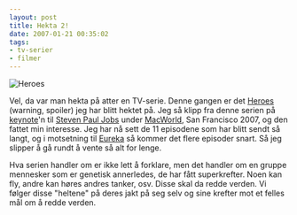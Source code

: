 ```yaml
---
layout: post
title: Hekta 2!
date: 2007-01-21 00:35:02
tags: 
- tv-serier
- filmer
---
```

<img src="http://pjatt.net/images/2007/01/250px-heroes_title_card.png" alt="Heroes" /> 

Vel, da var man hekta på atter en TV-serie. Denne gangen er det <a href="http://en.wikipedia.org/wiki/Heroes_%28TV_series%29">Heroes</a> (warning, spoiler) jeg har blitt hektet på. Jeg så klipp fra denne serien på <a href="http://en.wikipedia.org/wiki/Keynote">keynote</a>'n til <a href="http://en.wikipedia.org/wiki/Steve_Jobs">Steven Paul Jobs</a> under <a href="http://en.wikipedia.org/wiki/Macworld_Conference_%26_Expo">MacWorld</a>, San Francisco 2007, og den fattet min interesse. Jeg har nå sett de 11 episodene som har blitt sendt så langt, og i motsetning til <a href="http://pjatt.net/2006/12/18/hekta/">Eureka</a> så kommer det flere episoder snart. Så jeg slipper å gå rundt å vente så alt for lenge.

Hva serien handler om er ikke lett å forklare, men det handler om en gruppe mennesker som er genetisk annerledes, de har fått superkrefter. Noen kan fly, andre kan høres andres tanker, osv. Disse skal da redde verden. Vi følger disse "heltene" på deres jakt på seg selv og sine krefter mot et felles mål om å redde verden.